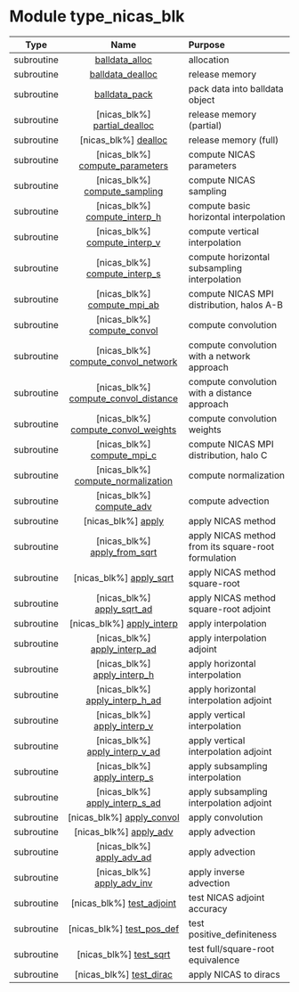 # Module type_nicas_blk

| Type | Name | Purpose |
| :--: | :--: | :---------- |
| subroutine | [balldata_alloc](https://github.com/benjaminmenetrier/bump/tree/master/src/type_nicas_blk.F90#L231) | allocation |
| subroutine | [balldata_dealloc](https://github.com/benjaminmenetrier/bump/tree/master/src/type_nicas_blk.F90#L249) | release memory |
| subroutine | [balldata_pack](https://github.com/benjaminmenetrier/bump/tree/master/src/type_nicas_blk.F90#L267) | pack data into balldata object |
| subroutine | [nicas_blk%] [partial_dealloc](https://github.com/benjaminmenetrier/bump/tree/master/src/type_nicas_blk.F90#L306) | release memory (partial) |
| subroutine | [nicas_blk%] [dealloc](https://github.com/benjaminmenetrier/bump/tree/master/src/type_nicas_blk.F90#L418) | release memory (full) |
| subroutine | [nicas_blk%] [compute_parameters](https://github.com/benjaminmenetrier/bump/tree/master/src/type_nicas_blk.F90#L471) | compute NICAS parameters |
| subroutine | [nicas_blk%] [compute_sampling](https://github.com/benjaminmenetrier/bump/tree/master/src/type_nicas_blk.F90#L574) | compute NICAS sampling |
| subroutine | [nicas_blk%] [compute_interp_h](https://github.com/benjaminmenetrier/bump/tree/master/src/type_nicas_blk.F90#L938) | compute basic horizontal interpolation |
| subroutine | [nicas_blk%] [compute_interp_v](https://github.com/benjaminmenetrier/bump/tree/master/src/type_nicas_blk.F90#L968) | compute vertical interpolation |
| subroutine | [nicas_blk%] [compute_interp_s](https://github.com/benjaminmenetrier/bump/tree/master/src/type_nicas_blk.F90#L1047) | compute horizontal subsampling interpolation |
| subroutine | [nicas_blk%] [compute_mpi_ab](https://github.com/benjaminmenetrier/bump/tree/master/src/type_nicas_blk.F90#L1163) | compute NICAS MPI distribution, halos A-B |
| subroutine | [nicas_blk%] [compute_convol](https://github.com/benjaminmenetrier/bump/tree/master/src/type_nicas_blk.F90#L1450) | compute convolution |
| subroutine | [nicas_blk%] [compute_convol_network](https://github.com/benjaminmenetrier/bump/tree/master/src/type_nicas_blk.F90#L1942) | compute convolution with a network approach |
| subroutine | [nicas_blk%] [compute_convol_distance](https://github.com/benjaminmenetrier/bump/tree/master/src/type_nicas_blk.F90#L2193) | compute convolution with a distance approach |
| subroutine | [nicas_blk%] [compute_convol_weights](https://github.com/benjaminmenetrier/bump/tree/master/src/type_nicas_blk.F90#L2338) | compute convolution weights |
| subroutine | [nicas_blk%] [compute_mpi_c](https://github.com/benjaminmenetrier/bump/tree/master/src/type_nicas_blk.F90#L2446) | compute NICAS MPI distribution, halo C |
| subroutine | [nicas_blk%] [compute_normalization](https://github.com/benjaminmenetrier/bump/tree/master/src/type_nicas_blk.F90#L2573) | compute normalization |
| subroutine | [nicas_blk%] [compute_adv](https://github.com/benjaminmenetrier/bump/tree/master/src/type_nicas_blk.F90#L2824) | compute advection |
| subroutine | [nicas_blk%] [apply](https://github.com/benjaminmenetrier/bump/tree/master/src/type_nicas_blk.F90#L3054) | apply NICAS method |
| subroutine | [nicas_blk%] [apply_from_sqrt](https://github.com/benjaminmenetrier/bump/tree/master/src/type_nicas_blk.F90#L3107) | apply NICAS method from its square-root formulation |
| subroutine | [nicas_blk%] [apply_sqrt](https://github.com/benjaminmenetrier/bump/tree/master/src/type_nicas_blk.F90#L3132) | apply NICAS method square-root |
| subroutine | [nicas_blk%] [apply_sqrt_ad](https://github.com/benjaminmenetrier/bump/tree/master/src/type_nicas_blk.F90#L3170) | apply NICAS method square-root adjoint |
| subroutine | [nicas_blk%] [apply_interp](https://github.com/benjaminmenetrier/bump/tree/master/src/type_nicas_blk.F90#L3208) | apply interpolation |
| subroutine | [nicas_blk%] [apply_interp_ad](https://github.com/benjaminmenetrier/bump/tree/master/src/type_nicas_blk.F90#L3240) | apply interpolation adjoint |
| subroutine | [nicas_blk%] [apply_interp_h](https://github.com/benjaminmenetrier/bump/tree/master/src/type_nicas_blk.F90#L3273) | apply horizontal interpolation |
| subroutine | [nicas_blk%] [apply_interp_h_ad](https://github.com/benjaminmenetrier/bump/tree/master/src/type_nicas_blk.F90#L3300) | apply horizontal interpolation adjoint |
| subroutine | [nicas_blk%] [apply_interp_v](https://github.com/benjaminmenetrier/bump/tree/master/src/type_nicas_blk.F90#L3326) | apply vertical interpolation |
| subroutine | [nicas_blk%] [apply_interp_v_ad](https://github.com/benjaminmenetrier/bump/tree/master/src/type_nicas_blk.F90#L3369) | apply vertical interpolation adjoint |
| subroutine | [nicas_blk%] [apply_interp_s](https://github.com/benjaminmenetrier/bump/tree/master/src/type_nicas_blk.F90#L3412) | apply subsampling interpolation |
| subroutine | [nicas_blk%] [apply_interp_s_ad](https://github.com/benjaminmenetrier/bump/tree/master/src/type_nicas_blk.F90#L3449) | apply subsampling interpolation adjoint |
| subroutine | [nicas_blk%] [apply_convol](https://github.com/benjaminmenetrier/bump/tree/master/src/type_nicas_blk.F90#L3483) | apply convolution |
| subroutine | [nicas_blk%] [apply_adv](https://github.com/benjaminmenetrier/bump/tree/master/src/type_nicas_blk.F90#L3501) | apply advection |
| subroutine | [nicas_blk%] [apply_adv_ad](https://github.com/benjaminmenetrier/bump/tree/master/src/type_nicas_blk.F90#L3536) | apply advection |
| subroutine | [nicas_blk%] [apply_adv_inv](https://github.com/benjaminmenetrier/bump/tree/master/src/type_nicas_blk.F90#L3571) | apply inverse advection |
| subroutine | [nicas_blk%] [test_adjoint](https://github.com/benjaminmenetrier/bump/tree/master/src/type_nicas_blk.F90#L3606) | test NICAS adjoint accuracy |
| subroutine | [nicas_blk%] [test_pos_def](https://github.com/benjaminmenetrier/bump/tree/master/src/type_nicas_blk.F90#L3810) | test positive_definiteness |
| subroutine | [nicas_blk%] [test_sqrt](https://github.com/benjaminmenetrier/bump/tree/master/src/type_nicas_blk.F90#L3915) | test full/square-root equivalence |
| subroutine | [nicas_blk%] [test_dirac](https://github.com/benjaminmenetrier/bump/tree/master/src/type_nicas_blk.F90#L3980) | apply NICAS to diracs |

